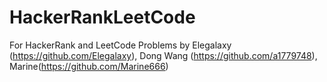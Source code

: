 # HackerRankLeetCode
For HackerRank and LeetCode Problems
by Elegalaxy (https://github.com/Elegalaxy), Dong Wang (https://github.com/a1779748), Marine(https://github.com/Marine666)